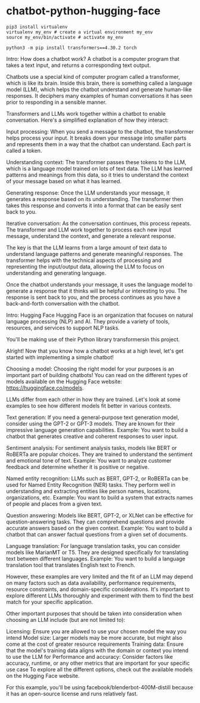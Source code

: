 # chatbot-python-hugging-face

```
pip3 install virtualenv 
virtualenv my_env # create a virtual environment my_env
source my_env/bin/activate # activate my_env

python3 -m pip install transformers==4.30.2 torch
```

Intro: How does a chatbot work?
A chatbot is a computer program that takes a text input, and returns a corresponding text output.

Chatbots use a special kind of computer program called a transformer, which is like its brain. Inside this brain, there is something called a language model (LLM), which helps the chatbot understand and generate human-like responses. It deciphers many examples of human conversations it has seen prior to responding in a sensible manner.

Transformers and LLMs work together within a chatbot to enable conversation. Here's a simplified explanation of how they interact:

Input processing: When you send a message to the chatbot, the transformer helps process your input. It breaks down your message into smaller parts and represents them in a way that the chatbot can understand. Each part is called a token.

Understanding context: The transformer passes these tokens to the LLM, which is a language model trained on lots of text data. The LLM has learned patterns and meanings from this data, so it tries to understand the context of your message based on what it has learned.

Generating response: Once the LLM understands your message, it generates a response based on its understanding. The transformer then takes this response and converts it into a format that can be easily sent back to you.

Iterative conversation: As the conversation continues, this process repeats. The transformer and LLM work together to process each new input message, understand the context, and generate a relevant response.

The key is that the LLM learns from a large amount of text data to understand language patterns and generate meaningful responses. The transformer helps with the technical aspects of processing and representing the input/output data, allowing the LLM to focus on understanding and generating language.

Once the chatbot understands your message, it uses the language model to generate a response that it thinks will be helpful or interesting to you. The response is sent back to you, and the process continues as you have a back-and-forth conversation with the chatbot.

Intro: Hugging Face
Hugging Face is an organization that focuses on natural language processing (NLP) and AI. They provide a variety of tools, resources, and services to support NLP tasks.

You'll be making use of their Python library transformersin this project.

Alright! Now that you know how a chatbot works at a high level, let's get started with implementing a simple chatbot!




Choosing a model:
Choosing the right model for your purposes is an important part of building chatbots! You can read on the different types of models available on the Hugging Face website: https://huggingface.co/models.

LLMs differ from each other in how they are trained. Let's look at some examples to see how different models fit better in various contexts.

Text generation:
If you need a general-purpose text generation model, consider using the GPT-2 or GPT-3 models. They are known for their impressive language generation capabilities.
Example: You want to build a chatbot that generates creative and coherent responses to user input.

Sentiment analysis:
For sentiment analysis tasks, models like BERT or RoBERTa are popular choices. They are trained to understand the sentiment and emotional tone of text.
Example: You want to analyze customer feedback and determine whether it is positive or negative.

Named entity recognition:
LLMs such as BERT, GPT-2, or RoBERTa can be used for Named Entity Recognition (NER) tasks. They perform well in understanding and extracting entities like person names, locations, organizations, etc.
Example: You want to build a system that extracts names of people and places from a given text.

Question answering:
Models like BERT, GPT-2, or XLNet can be effective for question-answering tasks. They can comprehend questions and provide accurate answers based on the given context.
Example: You want to build a chatbot that can answer factual questions from a given set of documents.

Language translation:
For language translation tasks, you can consider models like MarianMT or T5. They are designed specifically for translating text between different languages.
Example: You want to build a language translation tool that translates English text to French.

However, these examples are very limited and the fit of an LLM may depend on many factors such as data availability, performance requirements, resource constraints, and domain-specific considerations. It's important to explore different LLMs thoroughly and experiment with them to find the best match for your specific application.

Other important purposes that should be taken into consideration when choosing an LLM include (but are not limited to):

Licensing: Ensure you are allowed to use your chosen model the way you intend
Model size: Larger models may be more accurate, but might also come at the cost of greater resource requirements
Training data: Ensure that the model's training data aligns with the domain or context you intend to use the LLM for
Performance and accuracy: Consider factors like accuracy, runtime, or any other metrics that are important for your specific use case
To explore all the different options, check out the available models on the Hugging Face website.

For this example, you'll be using facebook/blenderbot-400M-distill because it has an open-source license and runs relatively fast.